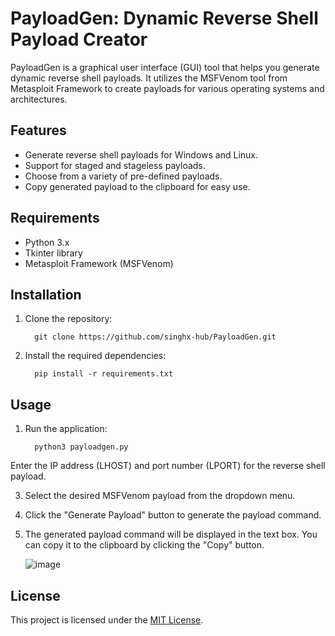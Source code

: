 # PayloadGen: Dynamic Reverse Shell Payload Creator

PayloadGen is a graphical user interface (GUI) tool that helps you generate dynamic reverse shell payloads. It utilizes the MSFVenom tool from Metasploit Framework to create payloads for various operating systems and architectures.

## Features

- Generate reverse shell payloads for Windows and Linux.
- Support for staged and stageless payloads.
- Choose from a variety of pre-defined payloads.
- Copy generated payload to the clipboard for easy use.

## Requirements

- Python 3.x
- Tkinter library
- Metasploit Framework (MSFVenom)

## Installation

1. Clone the repository:

         git clone https://github.com/singhx-hub/PayloadGen.git

2. Install the required dependencies:

         pip install -r requirements.txt

## Usage

1. Run the application:

         python3 payloadgen.py

 Enter the IP address (LHOST) and port number (LPORT) for the reverse shell payload.

3. Select the desired MSFVenom payload from the dropdown menu.

4. Click the "Generate Payload" button to generate the payload command.

5. The generated payload command will be displayed in the text box. You can copy it to the clipboard by clicking the "Copy" button.

   ![image](https://github.com/singhx-hub/PayloadGen/assets/126919241/10726836-e5d5-44d0-a1e7-e334a7f2e9c3)


## License

This project is licensed under the [MIT License](LICENSE).
